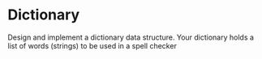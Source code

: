 # Dictionary
Design and implement a dictionary data structure. Your dictionary holds a list of words (strings) to be used in a spell checker
